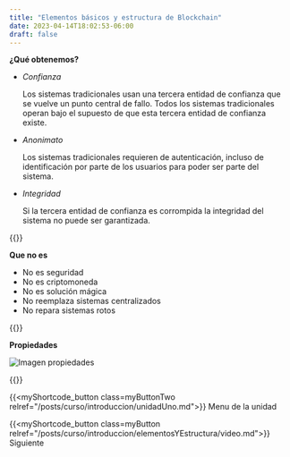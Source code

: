 ```yaml
---
title: "Elementos básicos y estructura de Blockchain"
date: 2023-04-14T18:02:53-06:00
draft: false
---
```


**¿Qué obtenemos?**
- _Confianza_

    Los sistemas tradicionales usan una tercera entidad de confianza que se vuelve un punto central de fallo. Todos los sistemas tradicionales operan bajo el supuesto de que esta tercera entidad de confianza existe.

- _Anonimato_

    Los sistemas tradicionales requieren de autenticación, incluso de identificación por parte de los usuarios para poder ser parte del sistema.

- _Integridad_

    Si la tercera entidad de confianza es corrompida la integridad del sistema no puede ser garantizada.

{{<salto>}}

**Que no es**
- No es seguridad
- No es criptomoneda
- No es solución mágica
- No reemplaza sistemas centralizados
- No repara sistemas rotos

{{<salto>}}

**Propiedades**

![Imagen propiedades](/posts/img/unidad1/propiedades.webp)

{{<salto>}}

{{<myShortcode_button class=myButtonTwo relref="/posts/curso/introduccion/unidadUno.md">}} Menu de la unidad

{{<myShortcode_button class=myButton relref="/posts/curso/introduccion/elementosYEstructura/video.md">}} Siguiente